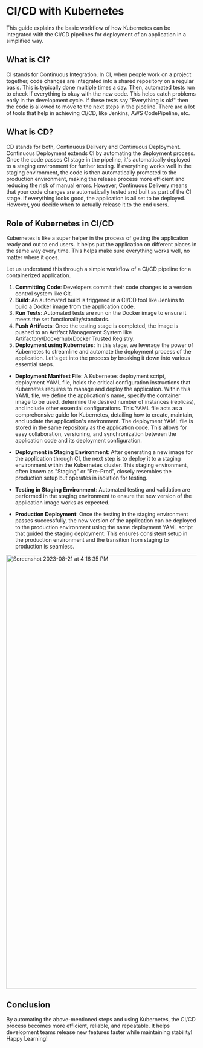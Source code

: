 # CI/CD with Kubernetes

This guide explains the basic workflow of how Kubernetes can be integrated with the CI/CD pipelines for deployment of an application in a simplified way.

## What is CI?

CI stands for Continuous Integration. In CI, when people work on a project together, code changes are integrated into a shared repository on a regular basis. This is typically done multiple times a day.  Then, automated tests run to check if everything is okay with the new code. This helps catch problems early in the development cycle. If these tests say "Everything is ok!" then the code is allowed to move to the next steps in the pipeline.
There are a lot of tools that help in achieving CI/CD, like Jenkins, AWS CodePipeline, etc. 

## What is CD?

CD stands for both, Continuous Delivery and Continuous Deployment. Continuous Deployment extends CI by automating the deployment process. Once the code passes CI stage in the pipeline, it's automatically deployed to a staging environment for further testing. If everything works well in the staging environment, the code is then automatically promoted to the production environment, making the release process more efficient and reducing the risk of manual errors. However, Continuous Delivery means that your code changes are automatically tested and built as part of the CI stage. If everything looks good, the application is all set to be deployed. However, you decide when to actually release it to the end users.

## Role of Kubernetes in CI/CD

Kubernetes is like a super helper in the process of getting the application ready and out to end users. It helps put the application on different places in the same way every time. This helps make sure everything works well, no matter where it goes. 

Let us understand this through a simple workflow of a CI/CD pipeline for a containerized application.

1. **Committing Code**: Developers commit their code changes to a version control system like Git. 
2. **Build**: An automated build is triggered in a CI/CD tool like Jenkins to build a Docker image from the application code.
3. **Run Tests**: Automated tests are run on the Docker image to ensure it meets the set functionality/standards.
4. **Push Artifacts**: Once the testing stage is completed, the image is pushed to an Artifact Management System like Artifactory/Dockerhub/Docker Trusted Registry. 
5. **Deployment using Kubernetes**: In this stage, we leverage the power of Kubernetes to streamline and automate the deployment process of the application. Let's get into the process by breaking it down into various essential steps.

* **Deployment Manifest File**:
 A Kubernetes deployment script, deployment YAML file, holds the critical configuration instructions that Kubernetes requires to manage and deploy the application. Within this YAML file, we define the application's name, specify the container image to be used, determine the desired number of instances (replicas), and include other essential configurations. This YAML file acts as a comprehensive guide for Kubernetes, detailing how to create, maintain, and update the application's environment.
 The deployment YAML file is stored in the same repository as the application code. This allows for easy collaboration, versioning, and synchronization between the application code and its deployment configuration.

* **Deployment in Staging Environment**:
 After generating a new image for the application through CI, the next step is to deploy it to a staging environment within the Kubernetes cluster. This staging environment, often known as "Staging" or "Pre-Prod", closely resembles the production setup but operates in isolation for testing.

* **Testing in Staging Environment**:
 Automated testing and validation are performed in the staging environment to ensure the new version of the application image works as expected. 

* **Production Deployment**:
 Once the testing in the staging environment passes successfully, the new version of the application can be deployed to the production environment using the same deployment YAML script that guided the staging deployment. This ensures consistent setup in the production environment and the transition from staging to production is seamless.


<img width="1147" alt="Screenshot 2023-08-21 at 4 16 35 PM" src="https://github.com/bwarikoo/kubestarter/assets/32089999/086c90df-b741-4cac-8f5e-b7904d03d989">


## Conclusion

By automating the above-mentioned steps and using Kubernetes, the CI/CD process becomes more efficient, reliable, and repeatable. It helps development teams release new features faster while maintaining stability! Happy Learning!
